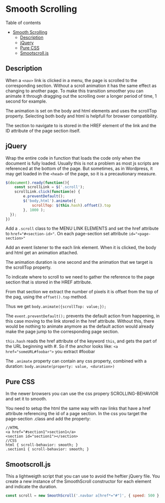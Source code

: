 # Smooth Scrolling
Table of contents
- [Smooth Scrolling](#smooth-scrolling)
	- [Description](#description)
	- [jQuery](#jquery)
	- [Pure CSS](#pure-css)
	- [Smootscroll.js](#smootscrolljs)

## Description
When a `<nav>` link is clicked in a menu, the page is scrolled to the corresponding section. Without a scroll animation it has the same effect as changing to another page. To make this transition smoother you can animate it through dragging out the scrolling over a longer period of time, 1 second for example.

The animation is set on the body and html elements and uses the scrollTop property. Selecting both body and html is helpfull for browser compatibility.

The section to navigate to is stored in the HREF element of the link and the ID attribute of the page section itself.

## jQuery
Wrap the entire code in function that loads the code only when the document is fully loaded. Usually this is not a problem as most js scripts are referenced at the bottom of the page. But sometimes, as in Wordpress, it may get loaded in the `<head>` of the page, so it is a precautionary measure.
```javascript
$(document).ready(function(){
	const scrollLink = $('.scroll');
	scrollLink.click(function(e) {
    	e.preventDefault();
		$('body,html').animate({
			scrollTop: $(this.hash).offset().top
		}, 1000 );
  });
})
```
Add a `.scroll` class to the MENU LINK ELEMENTS and set the href attribute to `href="#<section-id>"`. On each page-section set attribute `id="<page-section>"`

Add an event listener to the each link element. When it is clicked, the body and html get an animation attached. 

The animation duration is one second and the animation that we target is the scrollTop property.

To indicate where to scroll to we need to gather the reference to the page section that is stored in the HREF attribute. 

From that section we extract the number of pixels it is offset from the top of the pag, using the `offset().top` method.

Thus we get `body.animate({scrollTop: value;});`

The `event.preventDefault();` prevents the default action from happening, in this case moving to the link stored in the href attribute. Without this, there would be nothing to animate anymore as the default action would already make the page jump to the corresponding page section.

`this.hash` reads the href attribute of the keyword `this`, and gets the part of the URL beginning with #. So if the anchor looks like:
`<a href="someURL#foobar">` you extract #foobar

The `.animate` property can contain any css property, combined with a duration:
`body.animate(property: value, <duration>)`

## Pure CSS
In the newer browsers you can use the css propery SCROLLING-BEHAVIOR and set it to smooth.

You need to setup the html the same way with nav links that have a href attribute referencing the id of a page section. In the css you target the page-section .class and add the property:
```
//HTML
<a href="#section1">section1</a>
<section id="section1"></section>
//CSS
html { scroll-behavior: smooth; }
.section1 { scroll-behavior: smooth; }
```

## Smootscroll.js
This a lightweigth script that you can use to avoid the heftier jQuery file. You create a new instance of the SmoothScroll constructor for each element and indicate the duration.
```javascript
const scroll = new SmoothScroll('.navbar a[href*="#"]', { speed: 500 };
```